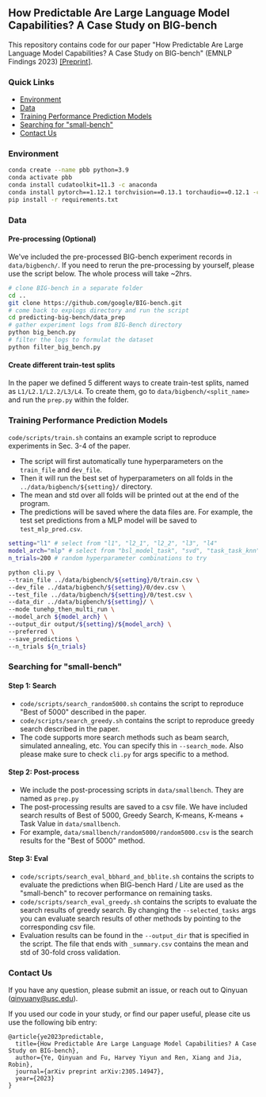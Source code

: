 ## How Predictable Are Large Language Model Capabilities? A Case Study on BIG-bench

This repository contains code for our paper "How Predictable Are Large Language Model Capabilities? A Case Study on BIG-bench" (EMNLP Findings 2023) [[Preprint]](https://arxiv.org/abs/2305.14947).

### Quick Links
- [Environment](#environment)
- [Data](#data)
- [Training Performance Prediction Models](#training-performance-prediction-models)
- [Searching for "small-bench"](#searching-for-small-bench) 
- [Contact Us](#contact-us)

### Environment
```bash
conda create --name pbb python=3.9
conda activate pbb
conda install cudatoolkit=11.3 -c anaconda
conda install pytorch==1.12.1 torchvision==0.13.1 torchaudio==0.12.1 -c pytorch
pip install -r requirements.txt
```

### Data

#### Pre-processing (Optional)

We've included the pre-processed BIG-bench experiment records in `data/bigbench/`. If you need to rerun the pre-processing by yourself, please use the script below. The whole process will take ~2hrs.


```bash
# clone BIG-bench in a separate folder
cd ..
git clone https://github.com/google/BIG-bench.git
# come back to explogs directory and run the script
cd predicting-big-bench/data_prep
# gather experiment logs from BIG-Bench directory
python big_bench.py
# filter the logs to formulat the dataset
python filter_big_bench.py
```

#### Create different train-test splits
In the paper we defined 5 different ways to create train-test splits, named as `L1/L2.1/L2.2/L3/L4`. 
To create them, go to `data/bigbench/<split_name>` and run the `prep.py` within the folder.

### Training Performance Prediction Models

`code/scripts/train.sh` contains an example script to reproduce experiments in Sec. 3-4 of the paper.

* The script will first automatically tune hyperparameters on the `train_file` and `dev_file`. 
* Then it will run the best set of hyperparameters on all folds in the `../data/bigbench/${setting}/` directory.
* The mean and std over all folds will be printed out at the end of the program.
* The predictions will be saved where the data files are. For example, the test set predictions from a MLP model will be saved to `test_mlp_pred.csv`.


```bash
setting="l1" # select from "l1", "l2_1", "l2_2", "l3", "l4"
model_arch="mlp" # select from "bsl_model_task", "svd", "task_task_knn", "model_model_knn","random_forest", "xgb", "mlp"
n_trials=200 # random hyperparameter combinations to try

python cli.py \
--train_file ../data/bigbench/${setting}/0/train.csv \
--dev_file ../data/bigbench/${setting}/0/dev.csv \
--test_file ../data/bigbench/${setting}/0/test.csv \
--data_dir ../data/bigbench/${setting}/ \
--mode tunehp_then_multi_run \
--model_arch ${model_arch} \
--output_dir output/${setting}/${model_arch} \
--preferred \
--save_predictions \
--n_trials ${n_trials}
```


### Searching for "small-bench"

#### Step 1: Search
* `code/scripts/search_random5000.sh` contains the script to reproduce "Best of 5000" described in the paper.
* `code/scripts/search_greedy.sh` contains the script to reproduce greedy search described in the paper.
* The code supports more search methods such as beam search, simulated annealing, etc. You can specify this in `--search_mode`. Also please make sure to check `cli.py` for args specific to a method.

#### Step 2: Post-process
* We include the post-processing scripts in `data/smallbench`. They are named as `prep.py`
* The post-processing results are saved to a csv file. We have included search results of Best of 5000, Greedy Search, K-means, K-means + Task Value in `data/smallbench`.
* For example, `data/smallbench/random5000/random5000.csv` is the search results for the "Best of 5000" method.

#### Step 3: Eval
* `code/scripts/search_eval_bbhard_and_bblite.sh` contains the scripts to evaluate the predictions when BIG-bench Hard / Lite are used as the "small-bench" to recover performance on remaining tasks.
* `code/scripts/search_eval_greedy.sh` contains the scripts to evaluate the search results of greedy search. By changing the `--selected_tasks` args you can evaluate search results of other methods by pointing to the corresponding csv file.
* Evaluation results can be found in the `--output_dir` that is specified in the script. The file that ends with `_summary.csv` contains the mean and std of 30-fold cross validation.

### Contact Us

If you have any question, please submit an issue, or reach out to Qinyuan (qinyuany@usc.edu).

If you used our code in your study, or find our paper useful, please cite us use the following bib entry:


```
@article{ye2023predictable,
  title={How Predictable Are Large Language Model Capabilities? A Case Study on BIG-bench},
  author={Ye, Qinyuan and Fu, Harvey Yiyun and Ren, Xiang and Jia, Robin},
  journal={arXiv preprint arXiv:2305.14947},
  year={2023}
}
```

